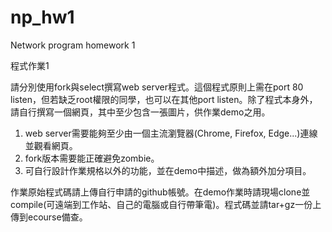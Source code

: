 # np_hw1

Network program homework 1

程式作業1

請分別使用fork與select撰寫web server程式。這個程式原則上需在port 80 listen，但若缺乏root權限的同學，也可以在其他port listen。除了程式本身外，請自行撰寫一個網頁，其中至少包含一張圖片，供作業demo之用。

1. web server需要能夠至少由一個主流瀏覽器(Chrome, Firefox, Edge...)連線並觀看網頁。
2. fork版本需要能正確避免zombie。
3. 可自行設計作業規格以外的功能，並在demo中描述，做為額外加分項目。

作業原始程式碼請上傳自行申請的github帳號。在demo作業時請現場clone並compile(可遠端到工作站、自己的電腦或自行帶筆電)。程式碼並請tar+gz一份上傳到ecourse備查。

